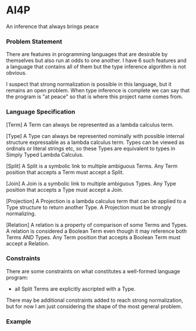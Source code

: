 # AI4P
An inference that always brings peace

### Problem Statement

There are features in programming languages that are desirable by themselves but also run at odds to one another. I have 6 such features and a language that contains all of them but the type inference algorithm is not obvious.

I suspect that strong normalization is possible in this language, but it remains an open problem. When type inference is complete we can say that the program is "at peace" so that is where this project name comes from.

### Language Specification

[Term]
A Term can always be represented as a lambda calculus term.

[Type]
A Type can always be represented nominally with possible internal structure expressable as a lambda calculus term.
Types can be viewed as ordinals or literal strings etc, so these Types are equivalent to types in Simply Typed Lambda Calculus.

[Split]
A Split is a symbolic link to multiple ambiguous Terms.
Any Term position that accepts a Term must accept a Split.

[Join]
A Join is a symbolic link to multiple ambiguous Types.
Any Type position that accepts a Type must accept a Join.

[Projection]
A Projection is a lambda calculus term that can be applied to a Type structure to return another Type.
A Projection must be strongly normalizing.

[Relation]
A relation is a property of comparison of some Terms and Types.
A relation is considered a Boolean Term even though it may reference both Terms AND Types.
Any Term position that accepts a Boolean Term must accept a Relation.

### Constraints

There are some constraints on what constitutes a well-formed language program:
* all Split Terms are explicitly ascripted with a Type.

There may be additional constraints added to reach strong normalization, but for now I am just considering the shape of the most general problem.

### Example
